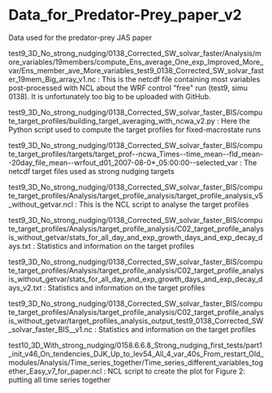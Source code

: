 # Data_for_Predator-Prey_paper_v2
Data used for the predator-prey JAS paper

test9_3D_No_strong_nudging/0138_Corrected_SW_solvar_faster/Analysis/more_variables/19members/compute_Ens_average_One_exp_Improved_More_var/Ens_member_ave_More_variables_test9_0138_Corrected_SW_solvar_faster_19mem_Big_array_v1.nc : This is the netcdf file containing most variables post-processed with NCL about the WRF control "free" run (test9, simu 0138). It is unfortunately too big to be uploaded with GitHub.

test9_3D_No_strong_nudging/0138_Corrected_SW_solvar_faster_BIS/compute_target_profiles/building_target_averaging_with_ncwa_v2.py : Here the Python script used to compute the target profiles for fixed-macrostate runs

test9_3D_No_strong_nudging/0138_Corrected_SW_solvar_faster_BIS/compute_target_profiles/targets/target_prof--ncwa_Times--time_mean--fld_mean--20day_file_mean--wrfout_d01_2007-08-0*_05:00:00--selected_var : The netcdf target files used as strong nudging targets

test9_3D_No_strong_nudging/0138_Corrected_SW_solvar_faster_BIS/compute_target_profiles/Analysis/target_profile_analysis/target_profile_analysis_v5_without_getvar.ncl : This is the NCL script to analyse the target profiles

test9_3D_No_strong_nudging/0138_Corrected_SW_solvar_faster_BIS/compute_target_profiles/Analysis/target_profile_analysis/C02_target_profile_analysis_without_getvar/stats_for_all_day_and_exp_growth_days_and_exp_decay_days.txt : Statistics and information on the target profiles

test9_3D_No_strong_nudging/0138_Corrected_SW_solvar_faster_BIS/compute_target_profiles/Analysis/target_profile_analysis/C02_target_profile_analysis_without_getvar/stats_for_all_day_and_exp_growth_days_and_exp_decay_days_v2.txt : Statistics and information on the target profiles

test9_3D_No_strong_nudging/0138_Corrected_SW_solvar_faster_BIS/compute_target_profiles/Analysis/target_profile_analysis/C02_target_profile_analysis_without_getvar/target_profiles_analysis_output_test9_0138_Corrected_SW_solvar_faster_BIS__v1.nc : Statistics and information on the target profiles

test10_3D_With_strong_nudging/0158.6.6.8_Strong_nudging_first_tests/part1_init_v46_On_tendencies_DJK_Up_to_lev54_All_4_var_40s_From_restart_Old_modules/Analysis/Time_series_together/Time_series_different_variables_together_Easy_v7_for_paper.ncl : NCL script to create the plot for Figure 2: putting all time series together
